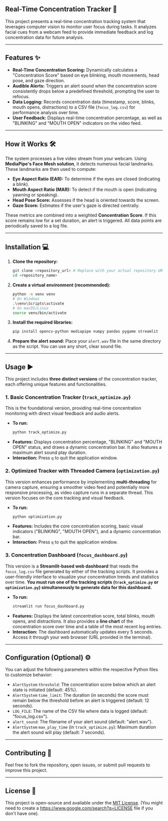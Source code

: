 ## Real-Time Concentration Tracker 🧐

This project presents a real-time concentration tracking system that leverages computer vision to monitor user focus during tasks. It analyzes facial cues from a webcam feed to provide immediate feedback and log concentration data for future analysis.

-----

## Features ✨

  * **Real-Time Concentration Scoring:** Dynamically calculates a "Concentration Score" based on eye blinking, mouth movements, head pose, and gaze direction.
  * **Audible Alerts:** Triggers an alert sound when the concentration score consistently drops below a predefined threshold, prompting the user to refocus.
  * **Data Logging:** Records concentration data (timestamp, score, blinks, mouth opens, distractions) to a CSV file (`focus_log.csv`) for performance analysis over time.
  * **User Feedback:** Displays real-time concentration percentage, as well as "BLINKING" and "MOUTH OPEN" indicators on the video feed.

-----

## How it Works 🛠️

The system processes a live video stream from your webcam. Using **MediaPipe's Face Mesh solution**, it detects numerous facial landmarks. These landmarks are then used to compute:

  * **Eye Aspect Ratio (EAR):** To determine if the eyes are closed (indicating a blink).
  * **Mouth Aspect Ratio (MAR):** To detect if the mouth is open (indicating yawning or speaking).
  * **Head Pose Score:** Assesses if the head is oriented towards the screen.
  * **Gaze Score:** Estimates if the user's gaze is directed centrally.

These metrics are combined into a weighted **Concentration Score**. If this score remains low for a set duration, an alert is triggered. All data points are periodically saved to a log file.

-----

## Installation 💻

1.  **Clone the repository:**

    ```bash
    git clone <repository_url> # Replace with your actual repository URL
    cd <repository_name>
    ```

2.  **Create a virtual environment (recommended):**

    ```bash
    python -m venv venv
    # On Windows
    .\venv\Scripts\activate
    # On macOS/Linux
    source venv/bin/activate
    ```

3.  **Install the required libraries:**

    ```bash
    pip install opencv-python mediapipe numpy pandas pygame streamlit
    ```

4.  **Prepare the alert sound:**
    Place your `alert.wav` file in the same directory as the script. You can use any short, clear sound file.

-----

## Usage ▶️

This project includes **three distinct versions** of the concentration tracker, each offering unique features and functionalities.

### **1. Basic Concentration Tracker (`track_optimize.py`)**

This is the foundational version, providing real-time concentration monitoring with direct visual feedback and audio alerts.

  * **To run:**
    ```bash
    python track_optimize.py
    ```
  * **Features:** Displays concentration percentage, "BLINKING" and "MOUTH OPEN" status, and draws a dynamic concentration bar. It also features a maximum alert sound play duration.
  * **Interaction:** Press `q` to quit the application window.

### **2. Optimized Tracker with Threaded Camera (`optimization.py`)**

This version enhances performance by implementing **multi-threading** for camera capture, ensuring a smoother video feed and potentially more responsive processing, as video capture runs in a separate thread. This version focuses on the core tracking and visual feedback.

  * **To run:**
    ```bash
    python optimization.py
    ```
  * **Features:** Includes the core concentration scoring, basic visual indicators ("BLINKING", "MOUTH OPEN"), and a dynamic concentration bar.
  * **Interaction:** Press `q` to quit the application window.

### **3. Concentration Dashboard (`focus_dashboard.py`)**

This version is a **Streamlit-based web dashboard** that reads the `focus_log.csv` file generated by either of the tracking scripts. It provides a user-friendly interface to visualize your concentration trends and statistics over time. **You must run one of the tracking scripts (`track_optimize.py` or `optimization.py`) simultaneously to generate data for this dashboard.**

  * **To run:**
    ```bash
    streamlit run focus_dashboard.py
    ```
  * **Features:** Displays the latest concentration score, total blinks, mouth opens, and distractions. It also provides a **line chart** of the concentration score over time and a table of the most recent log entries.
  * **Interaction:** The dashboard automatically updates every 5 seconds. Access it through your web browser (URL provided in the terminal).

-----

## Configuration (Optional) ⚙️

You can adjust the following parameters within the respective Python files to customize behavior:

  * `AlertSystem` `threshold`: The concentration score below which an alert state is initiated (default: 45%).
  * `AlertSystem` `time_limit`: The duration (in seconds) the score must remain below the threshold before an alert is triggered (default: 12 seconds).
  * `LOG_FILE`: The name of the CSV file where data is logged (default: "focus\_log.csv").
  * `alert_sound`: The filename of your alert sound (default: "alert.wav").
  * `AlertSystem` `max_play_time` (in `track_optimize.py`): Maximum duration the alert sound will play (default: 7 seconds).

-----

## Contributing 🤝

Feel free to fork the repository, open issues, or submit pull requests to improve this project.

-----

## License 📄

This project is open-source and available under the [MIT License](https://www.google.com/search?q=LICENSE). (You might need to create a https://www.google.com/search?q=LICENSE file if you don't have one).

